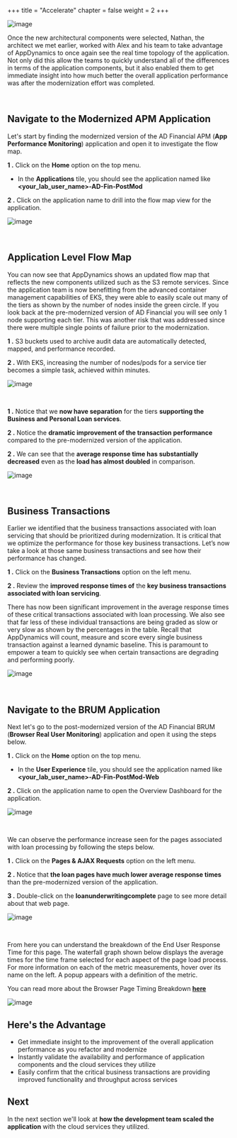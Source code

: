 +++
title = "Accelerate"
chapter = false
weight = 2
+++

![image](/images/modernize/ad_team_developer.png)

Once the new architectural components were selected, Nathan, the architect we met earlier, worked with Alex and his team to take advantage of AppDynamics to once again see the real time topology of the application. Not only did this allow the teams to quickly understand all of the differences in terms of the application components, but it also enabled them to get immediate insight into how much better the overall application performance was after the modernization effort was completed.

<br>

## Navigate to the Modernized APM Application

Let's start by finding the modernized version of the AD Financial APM (**App Performance Monitoring**) application and open it to investigate the flow map.

**1 .**  Click on the **Home** option on the top menu.

- In the **Applications** tile, you should see the application named like **&lt;your_lab_user_name&gt;-AD-Fin-PostMod**

**2 .**  Click on the application name to drill into the flow map view for the application.

![image](/images/modernize/open_apm_app.png)

<br>

## Application Level Flow Map

You can now see that AppDynamics shows an updated flow map that reflects the new components utilized such as the S3 remote services. Since the application team is now benefitting from the advanced container management capabilities of EKS, they were able to easily scale out many of the tiers as shown by the number of nodes inside the green circle. If you look back at the pre-modernized version of AD Financial you will see only 1 node supporting each tier. This was another risk that was addressed since there were multiple single points of failure prior to the modernization.

**1 .**  S3 buckets used to archive audit data are automatically detected, mapped, and performance recorded.

**2 .**  With EKS, increasing the number of nodes/pods for a service tier becomes a simple task, achieved within minutes.

![image](/images/modernize/flowmap_00.png)


<br>

**1 .**  Notice that we **now have separation** for the tiers **supporting the Business and Personal Loan services**.

**2 .**  Notice the **dramatic improvement of the transaction performance** compared to the pre-modernized version of the application.

**2 .**  We can see that the **average response time has substantially decreased** even as the **load has almost doubled** in comparison.

![image](/images/modernize/flowmap_01.png)

<br>

## Business Transactions

Earlier we identified that the business transactions associated with loan servicing that should be prioritized during modernization. It is critical that we optimize the performance for those key business transactions. Let’s now take a look at those same business transactions and see how their performance has changed.

**1 .**  Click on the **Business Transactions** option on the left menu.

**2 .**  Review the **improved response times of** the **key business transactions associated with loan servicing**.

There has now been significant improvement in the average response times of these critical transactions associated with loan processing. We also see that far less of these individual transactions are being graded as slow or very slow as shown by the percentages in the table. Recall that AppDynamics will count, measure and score every single business transaction against a learned dynamic baseline. This is paramount to empower a team to quickly see when certain transactions are degrading and performing poorly.

![image](/images/modernize/biz_txns_00.png)

<br>

## Navigate to the BRUM Application

Next let's go to the post-modernized version of the AD Financial BRUM (**Browser Real User Monitoring**) application and open it using the steps below.

**1 .**  Click on the **Home** option on the top menu.

- In the **User Experience** tile, you should see the application named like **&lt;your_lab_user_name&gt;-AD-Fin-PostMod-Web**

**2 .**  Click on the application name to open the Overview Dashboard for the application.

![image](/images/modernize/open_brum_app.png)

<br>

We can observe the performance increase seen for the pages associated with loan processing by following the steps below.

**1 .**  Click on the **Pages &#38; AJAX Requests** option on the left menu.

**2 .**  Notice that **the loan pages have much lower average response times** than the pre-modernized version of the application.

**3 .**  Double-click on the **loanunderwritingcomplete** page to see more detail about that web page.

![image](/images/modernize/brum_app_00.png)

<br>

From here you can understand the breakdown of the End User Response Time for this page.  The waterfall graph shown below displays the average times for the time frame selected for each aspect of the page load process. For more information on each of the metric measurements, hover over its name on the left. A popup appears with a definition of the metric.

You can read more about the Browser Page Timing Breakdown <a href="https://docs.appdynamics.com/latest/en/end-user-monitoring/browser-monitoring/browser-real-user-monitoring/browser-rum-metrics" target="_blank">**here**</a>

![image](/images/modernize/brum_app_01.png)


## Here's the Advantage

- Get immediate insight to the improvement of the overall application performance as you refactor and modernize
- Instantly validate the availability and performance of application components and the cloud services they utilize
- Easily confirm that the critical business transactions are providing improved functionality and throughput across services


## Next <i class='fas fa-cog fa-spin'></i>

In the next section we'll look at **how the development team scaled the application** with the cloud services they utilized.


<!---
{{% notice warning %}}
The Cloud9 workspace should be built by an IAM user with Administrator privileges,
not the root account user. Please ensure you are logged in as an IAM user, not the root
account user.
{{% /notice %}}
-->

<!---
{{% notice info %}}
This workshop was designed to run in the **Oregon (us-west-2)** region. **Please don't
run in any other region.** Future versions of this workshop will expand region availability,
and this message will be removed.
{{% /notice %}}
-->

<!---
{{% notice tip %}}
Ad blockers, javascript disablers, and tracking blockers should be disabled for
the cloud9 domain, or connecting to the workspace might be impacted.
Cloud9 requires third-party-cookies. You can whitelist the [specific domains]( https://docs.aws.amazon.com/cloud9/latest/user-guide/troubleshooting.html#troubleshooting-env-loading).
{{% /notice %}}
-->



